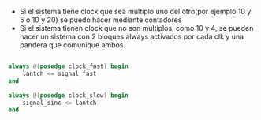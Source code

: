 - Si el sistema tiene clock que sea multiplo uno del otro(por ejemplo 10 y 5 o 10 y 20) se puedo hacer mediante contadores
- Si el sistema tienen clock que no son multiplos, como 10 y 4, se pueden hacer un sistema con 2 bloques always activados por cada clk y una bandera que comunique ambos.

``` verilog

always @(posedge clock_fast) begin
	lantch <= signal_fast
end

always @(posedge clock_slow) begin
	signal_sinc <= lantch
end
```